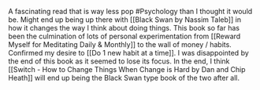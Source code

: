 A fascinating read that is way less pop #Psychology than I thought it would be. Might end up being up there with [[Black Swan by Nassim Taleb]] in how it changes the way I think about doing things. This book so far has been the culmination of lots of personal experimentation from [[Reward Myself for Meditating Daily & Monthly]] to the wall of money / habits. Confirmed my desire to [[Do 1 new habit at a time]]. I was disappointed by the end of this book as it seemed to lose its focus. In the end, I think [[Switch - How to Change Things When Change is Hard by Dan and Chip Heath]] will end up being the Black Swan type book of the two after all. 